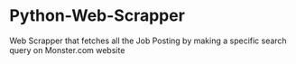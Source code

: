 # Python-Web-Scrapper
Web Scrapper that fetches all the Job Posting by making a specific search query on Monster.com website
